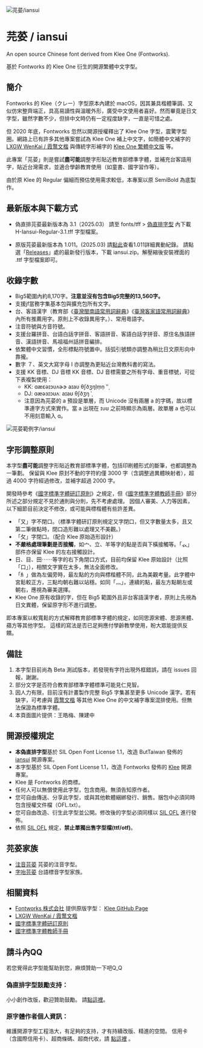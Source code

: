 ![芫荽/iansui](img/iansui_cover.jpg)

# 芫荽 / iansui
An open source Chinese font derived from Klee One (Fontworks). 

基於 Fontworks 的 Klee One 衍生的開源繁體中文字型。  

## 簡介

Fontworks 的 Klee（クレー）字型原本內建於 macOS，因其兼具楷體筆調、又似仿宋整齊端正，具高易讀性與溫暖外形，廣受中文使用者喜好。然而畢竟是日文字型，雖然字數不少，但排中文時仍有一定程度缺字，一直是可惜之處。

但 2020 年底，Fontworks 忽然以開源授權釋出了 Klee One 字型，震驚字型圈。網路上已有許多其他專案嘗試為 Klee One 補上中文字，如簡體中文補字的 [LXGW WenKai / 霞鹜文楷](https://github.com/lxgw/LxgwWenKai) 與傳統字形補字的 [Klee One 繁體中文版](https://dorawei.xyz/klee-one-tc/) 等。

此專案「芫荽」則是嘗試**盡可能**調整字形貼近教育部標準字體，並補充台客語用字，貼近台灣需求，並適合學齡教育使用（如童書、國字習作等）。

由於原 Klee 的 Regular 偏細而預估使用需求較低，本專案以原 SemiBold 為底製作。

## 最新版本與下載方式
* 偽直排芫荽最新版本為 3.1（2025.03）
請至 fonts/tff > [偽直排字型](fonts/ttf/直排字型) 內下載 H-Iansui-Regular-3.1.tff 字型檔案。

* 原版芫荽最新版本為 1.011。(2025.03)
請[點此](https://github.com/ButTaiwan/iansui/blob/main/ChangeLog.md)查看1.011詳細異動紀錄。
請點選「[Releases](https://github.com/ButTaiwan/iansui/releases)」處的最新發行版本，下載 iansui.zip。解壓縮後安裝裡面的 .ttf 字型檔案即可。

## 收錄字數

* Big5範圍內約8,170字。**注意並沒有包含Big5完整的13,560字。**
* 支援jf當務字集基本包與擴充包所有文字。
* 台、客語漢字（教育部《[臺灣閩南語常用詞辭典](https://twblg.dict.edu.tw/holodict_new/)》《[臺灣客家語常用詞辭典](https://hakkadict.moe.edu.tw/cgi-bin/gs32/gsweb.cgi/login?o=dwebmge&cache=1641872312920)》內所有推薦用字。原則上不收錄異用字。）、常用粵語字。
* 注音符號與方音符號。
* 支援台羅拼音、台語白話字拼音、客語拼音、客語白話字拼音、原住名族語拼音、漢語拼音、馬祖福州話拼音編排。
* 依繁體中文習慣，全形標點符號置中。括弧引號類亦調整為稍比日文原形向中靠攏。
* 數字 ７、英文大寫字母 I 亦調整為更貼近台灣教科書的寫法。
* 支援 KK 音標、DJ 音標 KK 音標、DJ 音標需要之所有字母、重音標號，可從下表複製使用： 
	- KK: ɑæɛəɪɔᴜʌɚɝ aɪaᴜ θʃðʒŋḷṃṇ ‵ʹ͵
	- DJ: ɑæəɜɪɔʊʌː aɪaʊ θʃðʒŋ ˈˌ
	- 注意因為芫荽的 a 預設是單層，而 Unicode 沒有兩層 a 的字碼，故以標準連字方式來實作。當 a 出現在 ɪᴜʊ 之前時顯示為兩層。故單層 a 也可以不用刻意輸入 ɑ。
	
![芫荽範例字/iansui](img/iansui_sample.jpg)

## 字形調整原則

本字型**盡可能**調整字形貼近教育部標準字體，包括印刷體形式的斷筆，也都調整為一筆劃。
保留與 Klee 原封不動的字符約僅 3000 字（含調整過異體映射者），超過 4000 字符經過修改，並補字超過 2000 字。

開發時參考《[國字標準字體研訂原則](https://language.moe.gov.tw/001/upload/files/site_content/m0001/biau/c12.htm?open)》之規定，但《[國字標準字體教師手冊](https://language.moe.gov.tw/001/Upload/files/SITE_CONTENT/M0001/STD/c4.htm?open)》部分所述之部分規定不見於通則與分則，先不考慮處理。
因個人審美、人力等因素，以下細節目前決定不修改，或可能與標楷體有些許差異。

* 「又」字不閉口。（標準字體研訂原則規定又字閉口，但又字數量太多，且又第二筆做點時，閉口造形難以處理又不美觀。）
* 「攵」字閉口。（配合 Klee 原始造形設計）
* **不嚴格處理筆劃是否接觸**，如宀、立、羊等字的點是否與下橫接觸等。「𧘇」部件亦保留 Klee 的左右接觸設計。
* 日、目、田⋯⋯等字的右下角閉口方式，目前均保留 Klee 原始設計（比照「口」），相關文字實在太多，無法全面修改。
* 「糹」做為左偏旁時，最左點的方向與標楷體不同，此為美觀考量。此字體中宮鬆較正方，三點均朝右難以站穩。如同「灬」，連續的點，最左方點朝左或朝右，應視為審美選擇。
* Klee One 原有收錄的字，但在 Big5 範圍外且非台客語漢字者，原則上先視為日文異體，保留原字形不進行調整。

即本專案以較寬鬆的方式解釋教育部標準字體的規定，如同思源宋體、思源黑體、蘋方等其他字型。
這樣的寫法是否已足夠應付學齡教學使用，盼大眾能提供反饋。

## 備註

1. 本字型目前尚為 Beta 測試版本，若發現有字符出現外框錯誤，請在 issues 回報，謝謝。
2. 部分文字是否符合教育部標準字體標準可能見仁見智。
3. 因人力有限，目前沒有計畫製作完整 Big5 字集甚至更多 Unicode 漢字。若有缺字，可考慮與 [霞鹜文楷](https://github.com/lxgw/LxgwWenKai) 等其他 Klee One 的中文補字專案混排使用。但無法保證為標準字體。
4. 本頁面圖片提供：王皓梅、陳建中

## 開源授權規定
* **本偽直排字型**基於 SIL Open Font License 1.1，改造 ButTaiwan 發佈的 [iansui](https://github.com/ButTaiwan/iansui) 開源專案。
* 本字型基於 SIL Open Font License 1.1，改造 Fontworks 發佈的 [Klee](https://github.com/fontworks-fonts/Klee) 開源專案。
* Klee 是 Fontworks 的商標。
* 任何人可以無償使用此字型，包含商用。無須告知原作者。
* 您可自由傳送、分享此字型，或與其他軟體綑綁發行、銷售。捆包中必須同時包含授權文件檔（OFL.txt）。
* 您可自由改造、衍生此字型並公開。修改後的字型必須同樣以 [SIL OFL](https://scripts.sil.org/OFL) 進行發佈。
* 依照 [SIL OFL](https://scripts.sil.org/OFL) 規定，**禁止單獨出售字型檔(ttf/otf)**。

## 芫荽家族

- [注音芫荽](https://github.com/ButTaiwan/bpmfvs) 芫荽的注音字型。
- [字咍芫荽](https://github.com/ButTaiwan/taigivs) 台語標音字型家族。

## 相關資料

- [Fontworks 株式会社](http://fontworks.co.jp) 提供原版字型： [Klee GitHub Page](https://github.com/fontworks-fonts/)
- [LXGW WenKai / 霞鹜文楷](https://github.com/lxgw/LxgwWenKai)
- [國字標準字體研訂原則](https://language.moe.gov.tw/001/upload/files/site_content/m0001/biau/c12.htm?open)
- [國字標準字體教師手冊](https://language.moe.gov.tw/001/Upload/files/SITE_CONTENT/M0001/STD/c4.htm?open)

## 請斗內QQ
若您覺得此字型能幫助到您，麻煩贊助一下吧Q_Q

### 偽直排字型鼓勵支持：
小小創作改版，歡迎贊助鼓勵。
請[點這裡](https://portaly.cc/tylin23/support)。

### 原字體作者個人資訊：
維護開源字型工程浩大，有足夠的支持，才有持續改版、精進的空間。
信用卡（含國際信用卡）、超商條碼、超商代收，請 [點這裡](https://p.ecpay.com.tw/930AED7) 。
